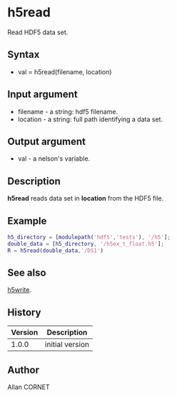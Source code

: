 # h5read

Read HDF5 data set.

## Syntax

- val = h5read(filename, location)

## Input argument

- filename - a string: hdf5 filename.
- location - a string: full path identifying a data set.

## Output argument

- val - a nelson's variable.

## Description

  <p><b>h5read</b> reads data set in <b>location</b> from the HDF5 file.</p>

## Example

```matlab
h5_directory = [modulepath('hdf5','tests'), '/h5'];
double_data = [h5_directory, '/h5ex_t_float.h5'];
R = h5read(double_data,'/DS1')
```

## See also

[h5write](h5write.md).

## History

| Version | Description     |
| ------- | --------------- |
| 1.0.0   | initial version |

## Author

Allan CORNET

